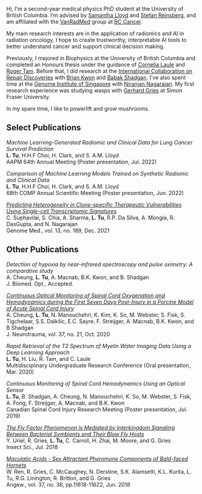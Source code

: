Hi, I'm a second-year medical physics PhD student at the University of British Columbia. I'm advised by [Samantha Lloyd](http://www.vanradmed.com/dr.-samantha-lloyd) and [Stefan Reinsberg](https://pfeifer.phas.ubc.ca/wiki/doku.php?id=wiki:user:stefan), and am affiliated with the [VanRadMed](http://www.vanradmed.com/) group at [BC Cancer](http://www.bccancer.bc.ca/).

My main research interests are in the application of radiomics and AI in radiation oncology. I hope to create trustworthy, interpretable AI tools to better understand cancer and support clinical decision making.

Previously, I majored in Biophysics at the University of British Columbia and completed an Honours thesis under the guidance of [Cornelia Laule](http://www.mripathology.ca/) and [Roger Tam](https://blogs.ubc.ca/rogertam/). Before that, I did research at the [International Collaboration on Repair Discoveries](https://icord.org/) with [Brian Kwon](https://icord.org/researchers/dr-brian-kwon/) and [Babak Shadgan](https://biosensing.med.ubc.ca/ibl-team/babak-shadgan/). I've also spent time at the [Genome Institute of Singapore](https://www.a-star.edu.sg/gis) with [Niranjan Nagarajan](https://csb5.github.io/index.html). My first research experience was studying wasps with [Gerhard Gries](https://www.sfu.ca/gries-lab.html) at Simon Fraser University.

In my spare time, I like to powerlift and grow mushrooms.

## Select Publications
_Machine Learning-Generated Radiomic and Clinical Data for Lung Cancer Survival Prediction_   
**L. Tu**, H.H.F Choi, H. Clark, and S. A.M. Lloyd  
AAPM 64th Annual Meeting (Poster presentation, Jul. 2022)

_Comparison of Machine Learning Models Trained on Synthetic Radiomic and Clinical Data_  
**L. Tu**, H.H.F Choi, H. Clark, and S. A.M. Lloyd  
68th COMP Annual Scientific Meeting (Poster presentation, Jun. 2022)

[_Predicting Heterogeneity in Clone-specific Therapeutic Vulnerabilities Using Single-cell Transcriptomic Signatures_](https://genomemedicine.biomedcentral.com/articles/10.1186/s13073-021-01000-y)  
C. Suphavilai, S. Chia, A. Sharma, **L. Tu**, R.P. Da Silva, A. Mongia, R. DasGupta, and N. Nagarajan  
Genome Med., vol. 13, no. 189, Dec. 2021

## Other Publications
_Detection of hypoxia by near-infrared spectroscopy and pulse oximetry: A comparative study_  
A. Cheung, **L. Tu**, A. Macnab, B.K. Kwon, and B. Shadgan  
J. Biomed. Opt., Accepted.

[_Continuous Optical Monitoring of Spinal Cord Oxygenation and Hemodynamics during the First Seven Days Post-Injury in a Porcine Model of Acute Spinal Cord Injury_](https://www.liebertpub.com/doi/10.1089/neu.2020.7086)  
A. Cheung, **L. Tu**, N. Manouchehri, K. Kim, K. So, M. Webster, S. Fisk, S. Tigchelaar, S.S. Dalkilic, E.C. Sayre, F. Streijger, A. Macnab, B.K. Kwon, and B Shadgan  
J. Neurotrauma, vol. 37, no. 21, Oct. 2020

_Rapid Retrieval of the T2 Spectrum of Myelin Water Imaging Data Using a Deep Learning Approach_  
**L. Tu**, H. Liu, R. Tam, and C. Laule  
Multidisciplinary Undergraduate Research Conference (Oral presentation, Mar. 2020)

_Continuous Monitoring of Spinal Cord Hemodynamics Using an Optical Sensor_  
**L. Tu**, B. Shadgan, A. Cheung, N. Manouchehri, K. So, M. Webster, S. Fisk, A. Fong, F. Streijger, A. Macnab, and B.K. Kwon  
Canadian Spinal Cord Injury Research Meeting (Poster presentation, Jul. 2019)

[_The Fly Factor Phenomenon is Mediated by Interkingdom Signaling Between Bacterial Symbionts and Their Blow Fly Hosts_](https://onlinelibrary.wiley.com/doi/abs/10.1111/1744-7917.12632)  
Y. Uriel, R. Gries, **L. Tu**, C. Carroll, H. Zhai, M. Moore, and G. Gries  
Insect Sci., Jul. 2018

[_Maculatic Acids - Sex Attractant Pheromone Components of Bald-faced Hornets_](https://onlinelibrary.wiley.com/doi/abs/10.1002/anie.201804666)  
W. Ren, R. Gries, C. McCaughey, N. Derstine, S.K. Alamsetti, K.L. Kurita, L. Tu, R.G. Linington, R. Britton, and G. Gries  
Angew., vol. 37, no. 36, pp.11618-11622, Jun. 2018
